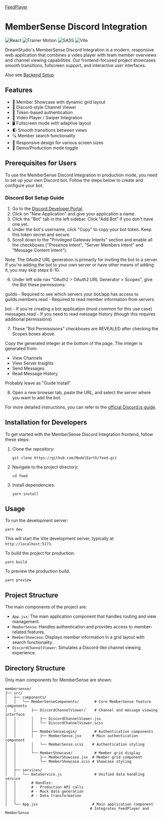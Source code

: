 [FeedPlayer](../)
# MemberSense Discord Integration

![React](https://img.shields.io/badge/React-20232A?style=for-the-badge&logo=react&logoColor=61DAFB) ![Framer Motion](https://img.shields.io/badge/Framer_Motion-0055FF?style=for-the-badge&logo=framer&logoColor=white) ![SASS](https://img.shields.io/badge/Sass-CC6699?style=for-the-badge&logo=sass&logoColor=white) ![Vite](https://img.shields.io/badge/Vite-B73BFE?style=for-the-badge&logo=vite&logoColor=FFD62E)

DreamStudio's MemberSense Discord Integration is a modern, responsive web application that combines a video player with team member overviews and channel viewing capabilities. Our frontend-focused project showcases smooth transitions, fullscreen support, and interactive user interfaces.

Also see [Backend Setup](https://github.com/ModelEarth/members)

## Features

- 👥 Member Showcase with dynamic grid layout
- 💬 Discord-style Channel Viewer
- 🔐 Token-based authentication
- 🎥 Video Player / Swiper Integration
- 🖥️ Fullscreen mode with adaptive layout
- 🌓 Smooth transitions between views
- 🔍 Member search functionality
- 📱 Responsive design for various screen sizes
- 🔄 Demo/Production mode toggle

## Prerequisites for Users

To use the MemberSense Discord Integration in production mode, you need to set up your own Discord bot. Follow the steps below to create and configure your bot.

### Discord Bot Setup Guide

1. Go to the [Discord Developer Portal](https://discord.com/developers/applications).
2. Click on "New Application" and give your application a name.
3. Click the "Bot" tab in the left sidebar. Click "Add Bot" if you don't have one yet.
4. Under the bot's username, click "Copy" to copy your bot token. Keep this token secret and secure.
5. Scroll down to the "Privileged Gateway Intents" section and enable all the checkboxes ("Presence Intent", "Server Members Intent" and "Message Content Intent").

Note: The OAuth2 URL generation is primarily for inviting the bot to a server. If you're adding the bot to your own server or have other means of adding it, you may skip steps 6-10.


<!--

Before Loren revised Aug 18, 2025

6. To invite the bot to your server, go to the "OAuth2" tab in the left sidebar.

7. In the "Scopes" section, select "bot" and you'll see these checkboxes:

8. In the "Bot Permissions" section under OAuth2, select the following permissions:
   - View Channels
   - View Server Insights
   - Send Messages
   - Read Message History
-->

6. Under left side nav "OAuth2 > OAuth2 URL Generator > Scopes", give the Bot these permissions:<!-- provided by claud.ai Aug 18, 2025 -->

guilds - Required to see which servers your bot/app has access to
guilds.members.read - Required to read member information from servers

<!-- Additional scopes you might need: -->
bot - If you're creating a bot application (most common for this use case)
messages.read  - If you need to read message history (though this requires additional permissions)


7. These "Bot Permissisons" checkboxes are REVEALED after checking the Scopes boxes above.

<!-- You can skip this and simply paste the integer 592896 -->

Copy the generated integer at the bottom of the page. 
The integer is generated from:

   - View Channels
   - View Server Insights
   - Send Messages
   - Read Message History


Probably leave as "Guide Install"

<!--
Also tried this without success:
In Discord, found the bot user, went to its profile, clicked Add App > Add to Server, selected the server and clicked Authorize.

If true (valid), include this text:
Additional base permissions might be needed depending on your specific use case.
-->



8. Open a new browser tab, paste the URL, and select the server <!-- model.earth for us --> where you want to add the bot.



For more detailed instructions, you can refer to the [official Discord.js guide](https://discordjs.guide/preparations/setting-up-a-bot-application.html).


## Installation for Developers

To get started with the MemberSense Discord Integration frontend, follow these steps:

1. Clone the repository:
   ```
   git clone https://github.com/ModelEarth/feed.git
   ```

2. Navigate to the project directory:
   ```
   cd feed
   ```

3. Install dependencies:
   ```
   yarn install
   ```

## Usage

To run the development server:

```
yarn dev
```

This will start the Vite development server, typically at `http://localhost:5173`.

To build the project for production:

```
yarn build
```

To preview the production build:

```
yarn preview
```

## Project Structure

The main components of the project are:

- `App.jsx`: The main application component that handles routing and view management.
- `MemberSense`: Handles authentication and provides access to member-related features.
- `MemberShowcase`: Displays member information in a grid layout with search functionality.
- `DiscordChannelViewer`: Simulates a Discord-like channel viewing experience.

## Directory Structure

Only main components for MemberSense are shown:

```
membersense/
├── src/
│   ├── components/          
│   │   └── MemberSenseComponents/       # Core MemberSense feature components
│   │       ├── DiscordChannelViewer/    # Channel and message viewing interface
│   │       │   ├── DiscordChannelViewer.jsx
│   │       │   └── DiscordChannelViewer.scss
│   │       │
│   │       ├── MemberSenseLogin/        # Authentication components
│   │       │   ├── MemberSense.jsx     # Main authentication component
│   │       │   └── MemberSense.scss    # Authentication styling
│   │       │
│   │       └── MemberShowcase/          # Member grid display
│   │           ├── MemberShowcase.jsx  # Member grid component
│   │           └── MemberShowcase.scss # Showcase styling
│   │
│   ├── services/           
│   │   └── DataService.js               # Unified data handling service
│   │       # Handles:
│   │       # - Production API calls
│   │       # - Mock data generation
│   │       # - Data transformation
│   │
│   └── App.jsx                         # Main application component
                                       # Integrates FeedPlayer and MemberSense
```
